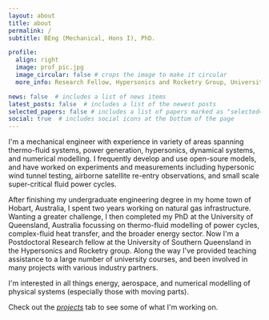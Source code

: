 ```yaml
---
layout: about
title: about
permalink: /
subtitle: BEng (Mechanical, Hons I), PhD. 

profile:
  align: right
  image: prof_pic.jpg
  image_circular: false # crops the image to make it circular
  more_info: Research Fellow, Hypersonics and Rocketry Group, University of Southern Queensland

news: false  # includes a list of news items
latest_posts: false  # includes a list of the newest posts
selected_papers: false # includes a list of papers marked as "selected={true}"
social: true  # includes social icons at the bottom of the page
---
```


I'm a mechanical engineer with experience in variety of areas spanning thermo-fluid systems, power generation, hypersonics, dynamical systems, and numerical modelling. 
I frequently develop and use open-soure models, and have worked on experiments and measurements including hypersonic wind tunnel testing, airborne satellite re-entry observations, and small scale super-critical fluid power cycles.

After finishing my undergraduate engineering degree in my home town of Hobart, Australia, I spent two years working on natural gas infrastructure. 
Wanting a greater challenge, I then completed my PhD at the University of Queensland, Australia focussing on thermo-fluid modelling of power cycles, complex-fluid heat transfer, and the broader energy sector.
Now I'm a Postdoctoral Research fellow at the University of Southern Queensland in the Hypersonics and Rocketry group. 
Along the way I've provided teaching assistance to a large number of university courses, and been involved in many projects with various industry partners.

I'm interested in all things energy, aerospace, and numerical modelling of physical systems (especially those with moving parts).

Check out the [_projects_](https://andrewjlock.github.io/projects/) tab to see some of what I'm working on.
